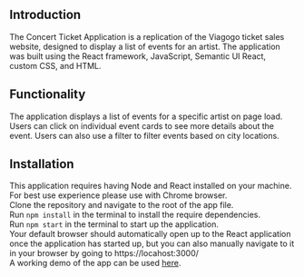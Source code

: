 ## Introduction

The Concert Ticket Application is a replication of the Viagogo ticket sales website, designed to display a list of events for an artist. The application was built using the React framework, JavaScript, Semantic UI React, custom CSS, and HTML.

## Functionality

The application displays a list of events for a specific artist on page load. Users can click on individual event cards to see more details about the event. Users can also use a filter to filter events based on city locations.

## Installation

This application requires having Node and React installed on your machine. For best use experience please use with Chrome browser.\
Clone the repository and navigate to the root of the app file.\
Run `npm install` in the terminal to install the require dependencies.\
Run `npm start` in the terminal to start up the application.\
Your default browser should automatically open up to the React application once the application has started up,
but you can also manually navigate to it in your browser by going to https://locahost:3000/ \
A working demo of the app can be used [here](https://dren39.github.io/react-eventslist-app/).
